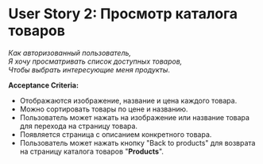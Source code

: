 # User Story 2: Просмотр каталога товаров  
_Как авторизованный пользователь,  
Я хочу просматривать список доступных товаров,  
Чтобы выбрать интересующие меня продукты_.  

**Acceptance Criteria:**  
* Отображаются изображение, название и цена каждого товара.  
* Можно сортировать товары по цене и названию.  
* Пользователь может нажать на изображение или название товара для перехода на страницу товара.  
* Появляется страница с описанием конкретного товара.
* Пользователь может нажать кнопку "Back to products" для возврата на страницу каталога товаров "**Products**".
